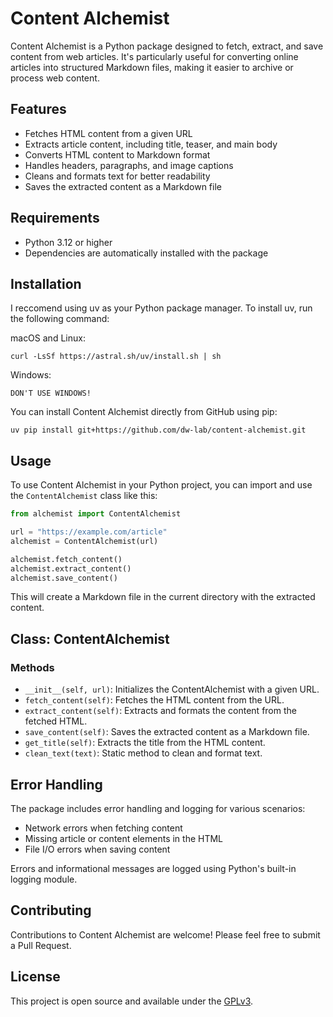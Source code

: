 # Content Alchemist

Content Alchemist is a Python package designed to fetch, extract, and save content from web articles. It's particularly useful for converting online articles into structured Markdown files, making it easier to archive or process web content.

## Features

- Fetches HTML content from a given URL
- Extracts article content, including title, teaser, and main body
- Converts HTML content to Markdown format
- Handles headers, paragraphs, and image captions
- Cleans and formats text for better readability
- Saves the extracted content as a Markdown file

## Requirements

- Python 3.12 or higher
- Dependencies are automatically installed with the package

## Installation

I reccomend using uv as your Python package manager. To install uv, run the following command:

macOS and Linux:

```
curl -LsSf https://astral.sh/uv/install.sh | sh
```

Windows:

```
DON'T USE WINDOWS!
```

You can install Content Alchemist directly from GitHub using pip:

```
uv pip install git+https://github.com/dw-lab/content-alchemist.git
```

## Usage

To use Content Alchemist in your Python project, you can import and use the `ContentAlchemist` class like this:

```python
from alchemist import ContentAlchemist

url = "https://example.com/article"
alchemist = ContentAlchemist(url)

alchemist.fetch_content()
alchemist.extract_content()
alchemist.save_content()
```

This will create a Markdown file in the current directory with the extracted content.

## Class: ContentAlchemist

### Methods

- `__init__(self, url)`: Initializes the ContentAlchemist with a given URL.
- `fetch_content(self)`: Fetches the HTML content from the URL.
- `extract_content(self)`: Extracts and formats the content from the fetched HTML.
- `save_content(self)`: Saves the extracted content as a Markdown file.
- `get_title(self)`: Extracts the title from the HTML content.
- `clean_text(text)`: Static method to clean and format text.

## Error Handling

The package includes error handling and logging for various scenarios:

- Network errors when fetching content
- Missing article or content elements in the HTML
- File I/O errors when saving content

Errors and informational messages are logged using Python's built-in logging module.

## Contributing

Contributions to Content Alchemist are welcome! Please feel free to submit a Pull Request.

## License

This project is open source and available under the [GPLv3](LICENSE).
